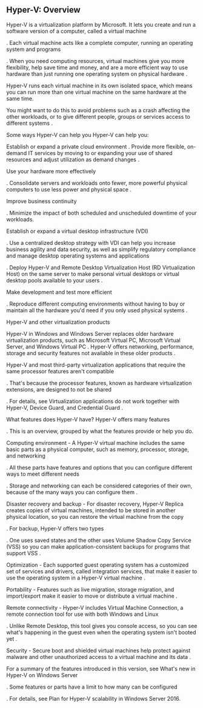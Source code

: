 ## Hyper-V: Overview

Hyper-V is a virtualization platform by Microsoft. It lets you create and run a software version of a computer, called a virtual machine

. Each virtual machine acts like a complete computer, running an operating system and programs

. When you need computing resources, virtual machines give you more flexibility, help save time and money, and are a more efficient way to use hardware than just running one operating system on physical hardware
.

Hyper-V runs each virtual machine in its own isolated space, which means you can run more than one virtual machine on the same hardware at the same time.

 You might want to do this to avoid problems such as a crash affecting the other workloads, or to give different people, groups or services access to different systems
 .

Some ways Hyper-V can help you
Hyper-V can help you:

Establish or expand a private cloud environment
. Provide more flexible, on-demand IT services by moving to or expanding your use of shared resources and adjust utilization as demand changes
.

Use your hardware more effectively

. Consolidate servers and workloads onto fewer, more powerful physical computers to use less power and physical space
.

Improve business continuity

. Minimize the impact of both scheduled and unscheduled downtime of your workloads.

Establish or expand a virtual desktop infrastructure (VDI)

. Use a centralized desktop strategy with VDI can help you increase business agility and data security, as well as simplify regulatory compliance and manage desktop operating systems and applications

. Deploy Hyper-V and Remote Desktop Virtualization Host (RD Virtualization Host) on the same server to make personal virtual desktops or virtual desktop pools available to your users
.

Make development and test more efficient

. Reproduce different computing environments without having to buy or maintain all the hardware you'd need if you only used physical systems
.

Hyper-V and other virtualization products

Hyper-V in Windows and Windows Server replaces older hardware virtualization products, such as Microsoft Virtual PC, Microsoft Virtual Server, and Windows Virtual PC
. Hyper-V offers networking, performance, storage and security features not available in these older products
.

Hyper-V and most third-party virtualization applications that require the same processor features aren't compatible

. That's because the processor features, known as hardware virtualization extensions, are designed to not be shared

. For details, see Virtualization applications do not work together with Hyper-V, Device Guard, and Credential Guard
.

What features does Hyper-V have?
Hyper-V offers many features

. This is an overview, grouped by what the features provide or help you do.

Computing environment - A Hyper-V virtual machine includes the same basic parts as a physical computer, such as memory, processor, storage, and networking

. All these parts have features and options that you can configure different ways to meet different needs

. Storage and networking can each be considered categories of their own, because of the many ways you can configure them
.

Disaster recovery and backup - For disaster recovery, Hyper-V Replica creates copies of virtual machines, intended to be stored in another physical location, so you can restore the virtual machine from the copy

. For backup, Hyper-V offers two types

. One uses saved states and the other uses Volume Shadow Copy Service (VSS) so you can make application-consistent backups for programs that support VSS
.

Optimization - Each supported guest operating system has a customized set of services and drivers, called integration services, that make it easier to use the operating system in a Hyper-V virtual machine
.

Portability - Features such as live migration, storage migration, and import/export make it easier to move or distribute a virtual machine
.

Remote connectivity - Hyper-V includes Virtual Machine Connection, a remote connection tool for use with both Windows and Linux

. Unlike Remote Desktop, this tool gives you console access, so you can see what's happening in the guest even when the operating system isn't booted yet
.

Security - Secure boot and shielded virtual machines help protect against malware and other unauthorized access to a virtual machine and its data
.

For a summary of the features introduced in this version, see What's new in Hyper-V on Windows Server

. Some features or parts have a limit to how many can be configured

. For details, see Plan for Hyper-V scalability in Windows Server 2016.